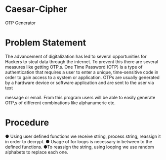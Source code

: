 # Caesar-Cipher
OTP Generator

# Problem Statement

The advancement of digitalization has led to
several opportunities for Hackers to steal data
through the internet. To prevent this there are
several measures like getting OTP,s. One Time
Password (OTP) is a type of authentication
that requires a user to enter a unique,
time-sensitive code in order to gain access to a
system or application. OTPs are usually
generated by a hardware device or software
application and are sent to the user via text

message or email. From this program users
will be able to easily generate OTP,s of
different combinations like alphanumeric etc.

# Procedure

● Using user defined functions we receive
string, process string, reassign it in order to
decrypt.
● Usage of for loops is necessary in
between to the defined functions.
●To reassign the string, using looping we
use random alphabets to replace each
one.
